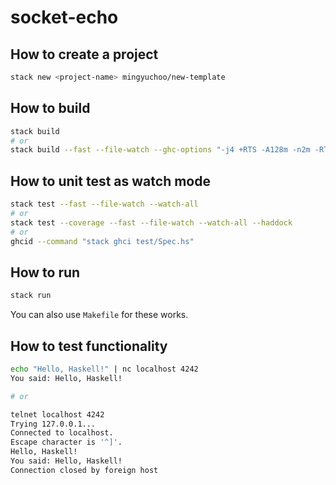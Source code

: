 # socket-echo

## How to create a project

```bash
stack new <project-name> mingyuchoo/new-template
```

## How to build

```bash
stack build
# or
stack build --fast --file-watch --ghc-options "-j4 +RTS -A128m -n2m -RTS"
```

## How to unit test as watch mode

```bash
stack test --fast --file-watch --watch-all
# or
stack test --coverage --fast --file-watch --watch-all --haddock
# or
ghcid --command "stack ghci test/Spec.hs"
```

## How to run

```bash
stack run
```
You can also use `Makefile` for these works.


## How to test functionality

```bash
echo "Hello, Haskell!" | nc localhost 4242
You said: Hello, Haskell!

# or

telnet localhost 4242
Trying 127.0.0.1...
Connected to localhost.
Escape character is '^]'.
Hello, Haskell!
You said: Hello, Haskell!
Connection closed by foreign host
```
